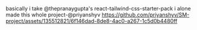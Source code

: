 basically i take @thepranaygupta's react-tailwind-css-starter-pack 
i alone made this whole project-@priyanshyv
https://github.com/priyanshyv/SM-project/assets/135512821/6f146dad-8de8-4ac0-a267-1c5d0b4480ff
